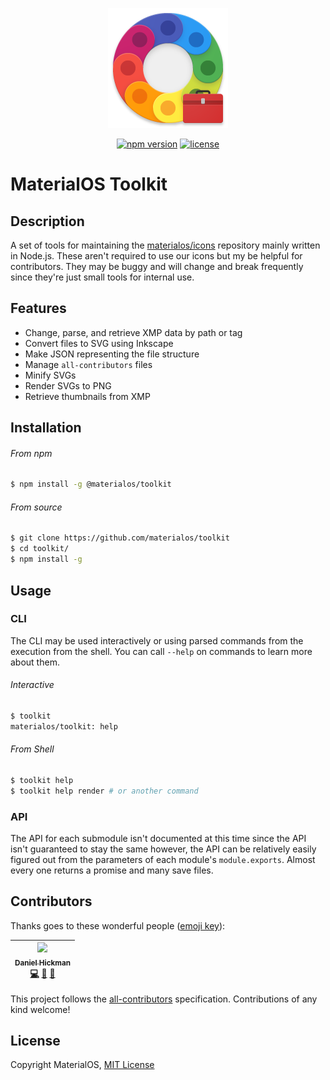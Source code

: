 <div align="center">

![Icon](img/icon.png)

</div>


<div align="center">

[![npm version](https://img.shields.io/npm/v/toolkit/materialos.svg)](https://www.npmjs.com/package/org/materialos/toolkit)
[![license](https://img.shields.io/github/license/materialos/toolkit.svg)](/LICENSE)

</div>


# MaterialOS Toolkit

## Description
A set of tools for maintaining the [materialos/icons](https://github.com/materialos/icons/) repository mainly written in Node.js. These aren't required to use our icons but my be helpful for contributors. They may be buggy and will change and break frequently since they're just small tools for internal use.


## Features
* Change, parse, and retrieve XMP data by path or tag
* Convert files to SVG using Inkscape
* Make JSON representing the file structure
* Manage `all-contributors` files
* Minify SVGs
* Render SVGs to PNG
* Retrieve thumbnails from XMP


## Installation
###### From npm
```bash
$ npm install -g @materialos/toolkit
```
###### From source
```bash
$ git clone https://github.com/materialos/toolkit
$ cd toolkit/
$ npm install -g
```


## Usage
### CLI
The CLI may be used interactively or using parsed commands from the execution from the shell. You can call `--help` on commands to learn more about them.
###### Interactive
```bash
$ toolkit
materialos/toolkit: help
```
###### From Shell
```bash
$ toolkit help
$ toolkit help render # or another command
```

### API
The API for each submodule isn't documented at this time since the API isn't guaranteed to stay the same however, the API can be relatively easily figured out from the parameters of each module's `module.exports`. Almost every one returns a promise and many save files.


## Contributors
Thanks goes to these wonderful people ([emoji key](https://github.com/kentcdodds/all-contributors#emoji-key)):

<!-- ALL-CONTRIBUTORS-LIST:START - Do not remove or modify this section -->
<!-- prettier-ignore -->
| [<img src="https://avatars2.githubusercontent.com/u/5341898?v=4" width="100px;"/><br /><sub><b>Daniel Hickman</b></sub>](https://www.danielhickman.com/)<br />[💻](https://github.com/materialos/toolkit/commits?author=danielhickman "Code") [🎨](#design-danielhickman "Design") [📖](https://github.com/materialos/toolkit/commits?author=danielhickman "Documentation") |
| :---: |
<!-- ALL-CONTRIBUTORS-LIST:END -->

This project follows the [all-contributors](https://github.com/kentcdodds/all-contributors) specification. Contributions of any kind welcome!

## License
Copyright MaterialOS, [MIT License](https://github.com/materialos/toolkit/blob/master/LICENSE)
